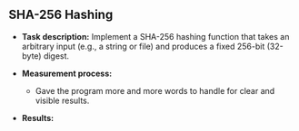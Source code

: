 ## SHA-256 Hashing

- **Task description:** Implement a SHA-256 hashing function that takes an arbitrary input (e.g., a string or file) and produces a fixed 256-bit (32-byte) digest.

- **Measurement process:**
    - Gave the program more and more words to handle for clear and visible results.

- **Results:**
